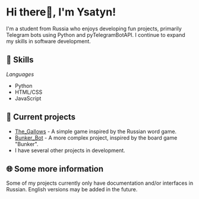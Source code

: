 # Hi there👋, I'm Ysatyn!

I'm a student from Russia who enjoys developing fun projects, primarily Telegram bots using Python and pyTelegramBotAPI. I continue to expand my skills in software development.

## 🚀 Skills
*Languages*
- Python
- HTML/CSS
- JavaScript

## 🔭 Current projects

*   [The_Gallows](https://github.com/ysatyn/The_gallows) - A simple game inspired by the Russian word game.
*   [Bunker_Bot](https://github.com/ysatyn/bunker_bot) - A more complex project, inspired by the board game "Bunker".
*   I have several other projects in development.

## 🌐 Some more information
 Some of my projects currently only have documentation and/or interfaces in Russian. English versions may be added in the future.
